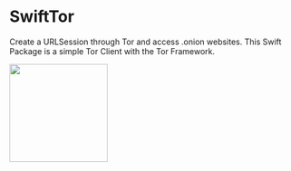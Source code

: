 # SwiftTor

Create a URLSession through Tor and access .onion websites. This Swift Package is a simple Tor Client with the Tor Framework.

<img src="https://github.com/FlorianHubl/MempoolKit/blob/main/SwiftTor.png" width="173" height="173">





